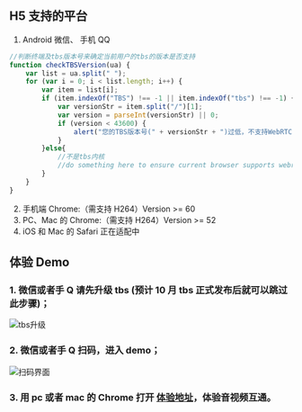 ## H5 支持的平台
1. Android 微信、 手机 QQ
```javascript
//判断终端及tbs版本号来确定当前用户的tbs的版本是否支持
function checkTBSVersion(ua) {
    var list = ua.split(" ");
    for (var i = 0; i < list.length; i++) {
        var item = list[i];
        if (item.indexOf("TBS") !== -1 || item.indexOf("tbs") !== -1) {
            var versionStr = item.split("/")[1];
            var version = parseInt(versionStr) || 0;
            if (version < 43600) {
                alert("您的TBS版本号(" + versionStr + ")过低，不支持WebRTC，请升级!");
            }
        }else{
            //不是tbs内核
            //do something here to ensure current browser supports webrtc
        }
    }
}
```
2. 手机端 Chrome:（需支持 H264）Version >= 60
3. PC、Mac 的 Chrome:（需支持 H264）Version >= 52
4. iOS 和 Mac 的 Safari 正在适配中

## 体验 Demo
### 1. 微信或者手 Q 请先升级 tbs (预计 10 月 tbs 正式发布后就可以跳过此步骤)；
![tbs升级](http://docs-1253488539.picsh.myqcloud.com/tbs.png)
### 2. 微信或者手 Q 扫码，进入 demo；
![扫码界面](http://docs-1253488539.picsh.myqcloud.com/demo.png)
### 3. 用 pc 或者 mac 的 Chrome 打开 [体验地址](https://sxb.qcloud.com/quick/index.html)，体验音视频互通。
<!--

#### 主流浏览器对WebRTC的支持情况

​	![](http://docs-1253488539.cossh.myqcloud.com/iswebrtcreadyyet.png)

> PS: 目前Safari发布的preview版本也已集成WebRTC的部分能力

**腾讯云此次推出的WebRTC的解决方案，将涵盖 手机QQ、微信等大部分场景 **

![](http://docs-1253488539.picsh.myqcloud.com/wechatqq.png)
-->
